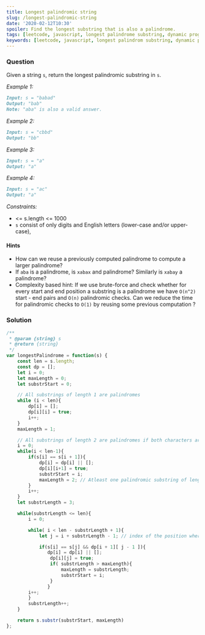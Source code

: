 ```yaml
---
title: Longest palindromic string
slug: /longest-palindromic-string
date: '2020-02-12T10:30'
spoiler: Find the longest substring that is also a palindrome.
tags: [leetcode, javascript, longest palindrome substring, dynamic programming, ]
keywords: [leetcode, javascript, longest palindrom substring, dynamic programming, interview questions]
---
```

### Question
Given a string `s`, return the longest palindromic substring in `s`.

*Example 1:*
```md
Input: s = "babad"
Output: "bab"
Note: "aba" is also a valid answer.
```
*Example 2:*
```md
Input: s = "cbbd"
Output: "bb"
```
*Example 3:*
```md
Input: s = "a"
Output: "a"
```
*Example 4:*
```md
Input: s = "ac"
Output: "a"
 ```

*Constraints:*

* <= s.length <= 1000
* `s` consist of only digits and English letters (lower-case and/or upper-case),

#### Hints
* How can we reuse a previously computed palindrome to compute a larger palindrome?
* If `aba` is a palindrome, is `xabax` and palindrome? Similarly is `xabay` a palindrome?
* Complexity based hint: If we use brute-force and check whether for every start and end position a substring is a palindrome we have `O(n^2)` start - end pairs and `O(n)` palindromic checks. Can we reduce the time for palindromic checks to `O(1)` by reusing some previous computation ?
### Solution
```js
/**
 * @param {string} s
 * @return {string}
 */
var longestPalindrome = function(s) {
    const len = s.length;
    const dp = [];
    let i = 0;
    let maxLength = 0;
    let substrStart = 0;

    // All substrings of length 1 are palindromes
    while (i < len){
        dp[i] = [];
        dp[i][i] = true;
        i++;
    }
    maxLength = 1;

    // All substrings of length 2 are palindromes if both characters are same.
    i = 0;
    while(i < len-1){
        if(s[i] == s[i + 1]){
            dp[i] = dp[i] || [];
            dp[i][i+1] = true;
            substrStart = i;
            maxLength = 2; // Atleast one palindromic substring of length 2 is found
        }
        i++;
    }
    let substrLength = 3;

    while(substrLength <= len){
        i = 0;

        while( i < len - substrLength + 1){
            let j = i + substrLength - 1; // index of the position where a substring of length "substrLength" ends.

            if(s[i] == s[j] && dp[i + 1][ j - 1 ]){
               dp[i] = dp[i] || [];
                dp[i][j] = true;
                if( substrLength > maxLength){
                    maxLength = substrLength;
                    substrStart = i;
                }
               }
        i++;
        }
        substrLength++;
    }

    return s.substr(substrStart, maxLength)
};
```
